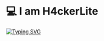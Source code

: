 <h1 align="left">💻 I am H4ckerLite</h1>




[![Typing SVG](https://readme-typing-svg.herokuapp.com/?font=Fira+Code&size=16&pause=1000&color=B81FF7&background=77FF3500&width=2060&lines=Soy+H4ckerLite+un%20principinte+del+hacking+etico+y+del+pentesting+y+tambien+me+gustan+las+CTF%20)](https://git.io/typing-svg)
